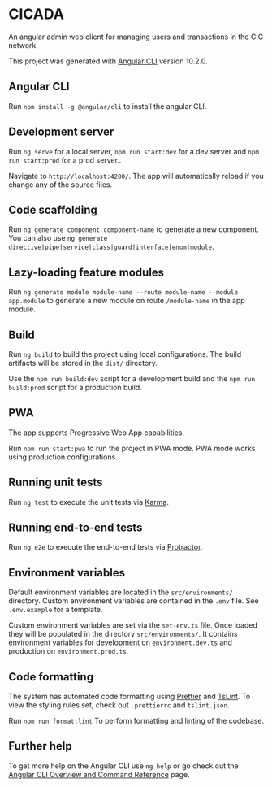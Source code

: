 # CICADA


An angular admin web client for managing users and transactions in the CIC network.

This project was generated with [Angular CLI](https://github.com/angular/angular-cli) version 10.2.0.

## Angular CLI

Run `npm install -g @angular/cli` to install the angular CLI.

## Development server

Run  `ng serve` for a local server, `npm run start:dev` for a dev server and  `npm run start:prod` for a prod server..

Navigate to `http://localhost:4200/`. The app will automatically reload if you change any of the source files.

## Code scaffolding

Run `ng generate component component-name` to generate a new component. You can also use `ng generate directive|pipe|service|class|guard|interface|enum|module`.

## Lazy-loading feature modules

Run `ng generate module module-name --route module-name --module app.module` to generate a new module on route `/module-name` in the app module. 

## Build

Run `ng build` to build the project using local configurations.
The build artifacts will be stored in the `dist/` directory.

Use the `npm run build:dev` script for a development build and the `npm run build:prod` script for a production build.

## PWA

The app supports Progressive Web App capabilities.

Run `npm run start:pwa` to run the project in PWA mode.
PWA mode works using production configurations.

## Running unit tests

Run `ng test` to execute the unit tests via [Karma](https://karma-runner.github.io).

## Running end-to-end tests

Run `ng e2e` to execute the end-to-end tests via [Protractor](http://www.protractortest.org/).

## Environment variables

Default environment variables are located in the `src/environments/` directory.
Custom environment variables are contained in the `.env` file. See `.env.example` for a template.

Custom environment variables are set via the `set-env.ts` file.
Once loaded they will be populated in the directory `src/environments/`.
It contains environment variables for development on `environment.dev.ts` and production on `environment.prod.ts`.

## Code formatting

The system has automated code formatting using [Prettier](https://prettier.io/) and [TsLint](https://palantir.github.io/tslint/).
To view the styling rules set, check out `.prettierrc` and `tslint.json`.

Run `npm run format:lint` To perform formatting and linting of the codebase.

## Further help

To get more help on the Angular CLI use `ng help` or go check out the [Angular CLI Overview and Command Reference](https://angular.io/cli) page.
